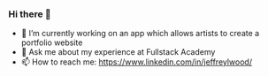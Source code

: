 ### Hi there 👋


- 🔭 I’m currently working on an app which allows artists to create a portfolio website
- 💬 Ask me about my experience at Fullstack Academy
- 📫 How to reach me: https://www.linkedin.com/in/jeffreylwood/

